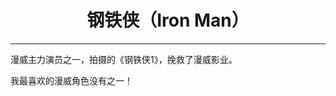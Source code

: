<!DOCTYPE html>
<html lang="en">
<head>
    <meta charset="UTF-8">
    <title>标签综合练习</title>
</head>
<body>
    <h1 align = "center">钢铁侠（Iron Man）</h1>
    <hr>
    <p>漫威主力演员之一，拍摄的《钢铁侠1》，挽救了漫威影业。</p>
    <p>我最喜欢的漫威角色没有之一！</p>
</body>
</html>